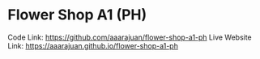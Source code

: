 # Flower Shop A1 (PH)
Code Link: https://github.com/aaarajuan/flower-shop-a1-ph
Live Website Link: https://aaarajuan.github.io/flower-shop-a1-ph